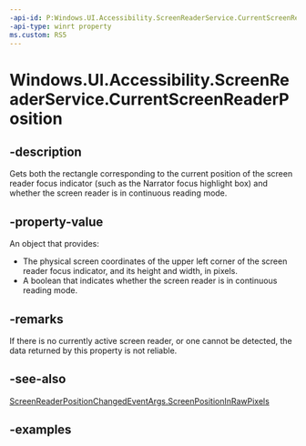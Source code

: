```yaml
---
-api-id: P:Windows.UI.Accessibility.ScreenReaderService.CurrentScreenReaderPosition
-api-type: winrt property
ms.custom: RS5
---
```


<!-- Property syntax.
public ScreenReaderPositionChangedEventArgs CurrentScreenReaderPosition { get; }
-->

# Windows.UI.Accessibility.ScreenReaderService.CurrentScreenReaderPosition

## -description

Gets both the rectangle corresponding to the current position of the screen reader focus indicator (such as the Narrator focus highlight box) and whether the screen reader is in continuous reading mode.

## -property-value

An object that provides:

- The physical screen coordinates of the upper left corner of the screen reader focus indicator, and its height and width, in pixels.
- A boolean that indicates whether the screen reader is in continuous reading mode.

## -remarks

If there is no currently active screen reader, or one cannot be detected, the data returned by this property is not reliable.

## -see-also

[ScreenReaderPositionChangedEventArgs.ScreenPositionInRawPixels](screenreaderpositionchangedeventargs_screenpositioninrawpixels.md)

## -examples

